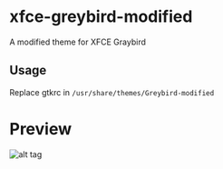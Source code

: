 # xfce-greybird-modified
A modified theme for XFCE Graybird

## Usage
Replace gtkrc in `/usr/share/themes/Greybird-modified`

# Preview

![alt tag](https://raw.githubusercontent.com/lotusirous/xfce-graybird-modified/master/preview.png)
